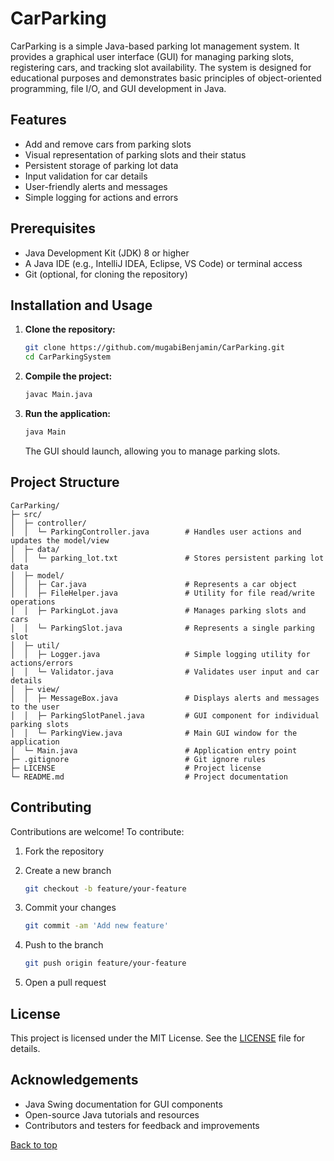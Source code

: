 # CarParking

CarParking is a simple Java-based parking lot management system. It provides a graphical user interface (GUI) for managing parking slots, registering cars, and tracking slot availability. The system is designed for educational purposes and demonstrates basic principles of object-oriented programming, file I/O, and GUI development in Java.

## Features

- Add and remove cars from parking slots
- Visual representation of parking slots and their status
- Persistent storage of parking lot data
- Input validation for car details
- User-friendly alerts and messages
- Simple logging for actions and errors

## Prerequisites

- Java Development Kit (JDK) 8 or higher
- A Java IDE (e.g., IntelliJ IDEA, Eclipse, VS Code) or terminal access
- Git (optional, for cloning the repository)

## Installation and Usage

1. **Clone the repository:**

   ```bash
   git clone https://github.com/mugabiBenjamin/CarParking.git
   cd CarParkingSystem
   ```

2. **Compile the project:**

   ```bash
   javac Main.java
   ```

3. **Run the application:**

   ```bash
   java Main
   ```

   The GUI should launch, allowing you to manage parking slots.

## Project Structure

```plaintext
CarParking/
├─ src/
│  ├─ controller/
│  │  └─ ParkingController.java        # Handles user actions and updates the model/view
│  ├─ data/
│  │  └─ parking_lot.txt               # Stores persistent parking lot data
│  ├─ model/
│  │  ├─ Car.java                      # Represents a car object
│  │  ├─ FileHelper.java               # Utility for file read/write operations
│  │  ├─ ParkingLot.java               # Manages parking slots and cars
│  │  └─ ParkingSlot.java              # Represents a single parking slot
│  ├─ util/
│  │  ├─ Logger.java                   # Simple logging utility for actions/errors
│  │  └─ Validator.java                # Validates user input and car details
│  ├─ view/
│  │  ├─ MessageBox.java               # Displays alerts and messages to the user
│  │  ├─ ParkingSlotPanel.java         # GUI component for individual parking slots
│  │  └─ ParkingView.java              # Main GUI window for the application
│  └─ Main.java                        # Application entry point
├─ .gitignore                          # Git ignore rules
├─ LICENSE                             # Project license
└─ README.md                           # Project documentation
```

## Contributing

Contributions are welcome! To contribute:

1. Fork the repository

2. Create a new branch

   ```bash
   git checkout -b feature/your-feature
   ```

3. Commit your changes

   ```bash
   git commit -am 'Add new feature'
   ```

4. Push to the branch

   ```bash
   git push origin feature/your-feature
   ```

5. Open a pull request

## License

This project is licensed under the MIT License. See the [LICENSE](LICENSE) file for details.

## Acknowledgements

- Java Swing documentation for GUI components
- Open-source Java tutorials and resources
- Contributors and testers for feedback and improvements

[Back to top](#carparking)

